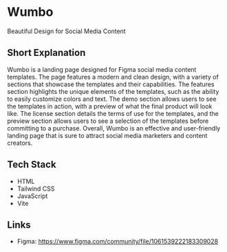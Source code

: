 # Wumbo

Beautiful Design for Social Media Content

## Short Explanation

Wumbo is a landing page designed for Figma social media content templates. The page features a modern and clean design, with a variety of sections that showcase the templates and their capabilities. The features section highlights the unique elements of the templates, such as the ability to easily customize colors and text. The demo section allows users to see the templates in action, with a preview of what the final product will look like. The license section details the terms of use for the templates, and the preview section allows users to see a selection of the templates before committing to a purchase. Overall, Wumbo is an effective and user-friendly landing page that is sure to attract social media marketers and content creators.

## Tech Stack

- HTML
- Tailwind CSS
- JavaScript
- Vite

## Links

- Figma: <https://www.figma.com/community/file/1061539222183309028>
